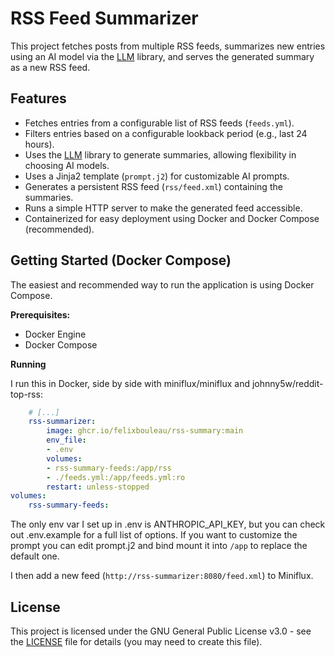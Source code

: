 # RSS Feed Summarizer

This project fetches posts from multiple RSS feeds, summarizes new entries using an AI model via the [LLM](https://github.com/simonw/llm) library, and serves the generated summary as a new RSS feed.

## Features

- Fetches entries from a configurable list of RSS feeds (`feeds.yml`).
- Filters entries based on a configurable lookback period (e.g., last 24 hours).
- Uses the [LLM](https://github.com/simonw/llm) library to generate summaries, allowing flexibility in choosing AI models.
- Uses a Jinja2 template (`prompt.j2`) for customizable AI prompts.
- Generates a persistent RSS feed (`rss/feed.xml`) containing the summaries.
- Runs a simple HTTP server to make the generated feed accessible.
- Containerized for easy deployment using Docker and Docker Compose (recommended).

## Getting Started (Docker Compose)

The easiest and recommended way to run the application is using Docker Compose.

**Prerequisites:**
- Docker Engine
- Docker Compose

**Running**

I run this in Docker, side by side with miniflux/miniflux and johnny5w/reddit-top-rss:

```yml
    # [...]
    rss-summarizer:
        image: ghcr.io/felixbouleau/rss-summary:main
        env_file:
        - .env
        volumes:
        - rss-summary-feeds:/app/rss
        - ./feeds.yml:/app/feeds.yml:ro
        restart: unless-stopped
volumes:
    rss-summary-feeds:
```

The only env var I set up in .env is ANTHROPIC_API_KEY, but you can check out .env.example for a full list of options. If you want to customize the prompt you can edit prompt.j2 and bind mount it into `/app` to replace the default one.

I then add a new feed (`http://rss-summarizer:8080/feed.xml`) to Miniflux.

## License

This project is licensed under the GNU General Public License v3.0 - see the [LICENSE](LICENSE) file for details (you may need to create this file).
